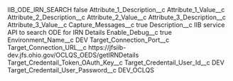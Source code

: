 <?xml version="1.0" encoding="UTF-8"?>
<CustomMetadata xmlns="http://soap.sforce.com/2006/04/metadata" xmlns:xsi="http://www.w3.org/2001/XMLSchema-instance" xmlns:xsd="http://www.w3.org/2001/XMLSchema">
    <label>IIB_ODE_IRN_SEARCH</label>
    <protected>false</protected>
    <values>
        <field>Attribute_1_Description__c</field>
        <value xsi:nil="true"/>
    </values>
    <values>
        <field>Attribute_1_Value__c</field>
        <value xsi:nil="true"/>
    </values>
    <values>
        <field>Attribute_2_Description__c</field>
        <value xsi:nil="true"/>
    </values>
    <values>
        <field>Attribute_2_Value__c</field>
        <value xsi:nil="true"/>
    </values>
    <values>
        <field>Attribute_3_Description__c</field>
        <value xsi:nil="true"/>
    </values>
    <values>
        <field>Attribute_3_Value__c</field>
        <value xsi:nil="true"/>
    </values>
    <values>
        <field>Capture_Messages__c</field>
        <value xsi:type="xsd:boolean">true</value>
    </values>
    <values>
        <field>Description__c</field>
        <value xsi:type="xsd:string">IIB service API to search ODE for IRN Details</value>
    </values>
    <values>
        <field>Enable_Debug__c</field>
        <value xsi:type="xsd:boolean">true</value>
    </values>
    <values>
        <field>Environment_Name__c</field>
        <value xsi:type="xsd:string">DEV</value>
    </values>
    <values>
        <field>Target_Connection_Port__c</field>
        <value xsi:nil="true"/>
    </values>
    <values>
        <field>Target_Connection_URL__c</field>
        <value xsi:type="xsd:string">https://jfsiib-dev.jfs.ohio.gov/OCLQS_OEDS/getIRNDetails</value>
    </values>
    <values>
        <field>Target_Credentail_Token_OAuth_Key__c</field>
        <value xsi:nil="true"/>
    </values>
    <values>
        <field>Target_Credentail_User_Id__c</field>
        <value xsi:type="xsd:string">DEV</value>
    </values>
    <values>
        <field>Target_Credentail_User_Password__c</field>
        <value xsi:type="xsd:string">DEV_OCLQS</value>
    </values>
</CustomMetadata>
